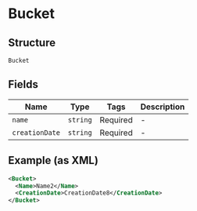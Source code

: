 
# Bucket

## Structure

`Bucket`

## Fields

| Name | Type | Tags | Description |
|  --- | --- | --- | --- |
| `name` | `string` | Required | - |
| `creationDate` | `string` | Required | - |

## Example (as XML)

```xml
<Bucket>
  <Name>Name2</Name>
  <CreationDate>CreationDate8</CreationDate>
</Bucket>
```

